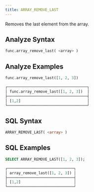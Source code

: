 ```yaml
---
title: ARRAY_REMOVE_LAST
---
```


Removes the last element from the array.

## Analyze Syntax

```python
func.array_remove_last( <array> )
```

## Analyze Examples

```python
func.array_remove_last([1, 2, 3]) 

┌────────────────────────────────────┐
│ func.array_remove_last([1, 2, 3])  │
├────────────────────────────────────┤
│ [1,2]                              │
└────────────────────────────────────┘
```

## SQL Syntax

```sql
ARRAY_REMOVE_LAST( <array> )
```

## SQL Examples

```sql
SELECT ARRAY_REMOVE_LAST([1, 2, 3]);

┌──────────────────────────────┐
│ array_remove_last([1, 2, 3]) │
├──────────────────────────────┤
│ [1,2]                        │
└──────────────────────────────┘
```